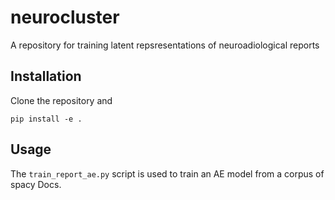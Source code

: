 # neurocluster

A repository for training latent repsresentations of neuroadiological reports

## Installation

Clone the repository and 
```console
pip install -e .
```

## Usage

The `train_report_ae.py` script is used to train an AE model from a corpus of spacy Docs.